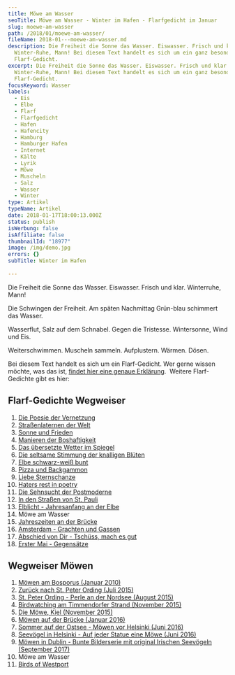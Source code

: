 ```yaml
---
title: Möwe am Wasser
seoTitle: Möwe am Wasser - Winter im Hafen - Flarfgedicht im Januar
slug: moewe-am-wasser
path: /2018/01/moewe-am-wasser/
fileName: 2018-01---moewe-am-wasser.md
description: Die Freiheit die Sonne das Wasser. Eiswasser. Frisch und klar.
  Winter-Ruhe, Mann! Bei diesem Text handelt es sich um ein ganz besonderes
  Flarf-Gedicht.
excerpt: Die Freiheit die Sonne das Wasser. Eiswasser. Frisch und klar.
  Winter-Ruhe, Mann! Bei diesem Text handelt es sich um ein ganz besonderes
  Flarf-Gedicht.
focusKeyword: Wasser
labels:
  - Eis
  - Elbe
  - Flarf
  - Flarfgedicht
  - Hafen
  - Hafencity
  - Hamburg
  - Hamburger Hafen
  - Internet
  - Kälte
  - Lyrik
  - Möwe
  - Muscheln
  - Salz
  - Wasser
  - Winter
type: Artikel
typeName: Artikel
date: 2018-01-17T18:00:13.000Z
status: publish
isWerbung: false
isAffiliate: false
thumbnailId: "18977"
image: /img/demo.jpg
errors: {}
subTitle: Winter im Hafen
  
---
```


Die Freiheit die Sonne das Wasser. Eiswasser. Frisch und klar. Winterruhe, Mann!

Die Schwingen der Freiheit. Am späten Nachmittag Grün-blau schimmert das Wasser.

Wasserflut, Salz auf dem Schnabel. Gegen die Tristesse. Wintersonne, Wind und
Eis.

Weiterschwimmen. Muscheln sammeln. Aufplustern. Wärmen. Dösen.

Bei diesem Text handelt es sich um ein Flarf-Gedicht. Wer gerne wissen möchte,
was das ist,
[findet hier eine genaue Erklärung](/2016/03/flarf-inspiration-aus-dem-internet-die-poesie-der-vernetzung/).
 Weitere Flarf-Gedichte gibt es hier:

## Flarf-Gedichte Wegweiser

1.  [Die Poesie der Vernetzung](/2016/03/flarf-inspiration-aus-dem-internet-die-poesie-der-vernetzung/)
1.  [Straßenlaternen der Welt](/2016/03/strassenlaternen-der-welt-eine-romantische-bildergalerie/)
1.  [Sonne und Frieden](/2016/03/sonne-und-frieden/)
1.  [Manieren der Boshaftigkeit](/2016/04/manieren-der-boshaftigkeit/)
1.  [Das übersetzte Wetter im Spiegel](/2016/05/das-uebersetzte-wetter-im-spiegel/)
1.  [Die seltsame Stimmung der knalligen Blüten](/2016/10/die-seltsame-stimmung-der-knalligen-blueten/)
1.  [Elbe schwarz-weiß bunt](/2017/01/elbe-schwarz-weiss-bunt-bildergalerie-mit-flarfgedicht/)
1.  [Pizza und Backgammon](/2017/01/drei-koenige/)
1.  [Liebe Sternschanze](/2017/01/liebe-sternschanze/)
1.  [Haters rest in poetry](/2017/02/haters-rest-in-poetry/)
1.  [Die Sehnsucht der Postmoderne](/2017/02/die-sehnsucht-der-postmoderne/)
1.  [In den Straßen von St. Pauli](/2017/02/dauerregen-stpauli/)
1.  [Elblicht - Jahresanfang an der Elbe](/2018/01/elblicht-flarfgedicht-zum-jahresanfang/)
1.  Möwe am Wasser
1.  [Jahreszeiten an der Brücke](/2018/02/ein-fleet-im-verlauf-der-jahreszeiten/)
1.  [Amsterdam - Grachten und Gassen](/2018/03/amsterdam/)
1.  [Abschied von Dir - Tschüss, mach es gut](/2018/04/abschied-von-dir/)
1.  [Erster Mai - Gegensätze](/2018/05/erster-mai-gegensaetze/)

## Wegweiser Möwen

1.  [Möwen am Bosporus (Januar 2010)](/2010/01/moewen-am-bosporus/)
1.  [Zurück nach St. Peter Ording (Juli 2015)](/2015/07/zurueck-nach-st-peter-ording/)
1.  [St. Peter Ording - Perle an der Nordsee (August 2015)](/2015/08/st-peter-ording/)
1.  [Birdwatching am Timmendorfer Strand (November 2015)](/2015/11/birdwatching-am-timmendorfer-strand/)
1.  [Die Möwe, Kiel (November 2015)](/2015/11/die-moewe/)
1.  [Möwen auf der Brücke (Januar 2016)](/2016/01/moewen-auf-der-bruecke/)
1.  [Sommer auf der Ostsee - Möwen vor Helsinki (Juni 2016)](/2016/07/sommer-auf-der-ostsee-travemuende-helsinki/)
1.  [Seevögel in Helsinki - Auf jeder Statue eine Möwe (Juni 2016)](/2016/08/auf-jeder-statue-eine-moewe/)
1.  [Möwen in Dublin - Bunte Bilderserie mit original Irischen Seevögeln (September 2017)](/2017/10/moewen-in-dublin/)
1.  Möwe am Wasser
1.  [Birds of Westport](/2018/05/birds-of-westport/)

  